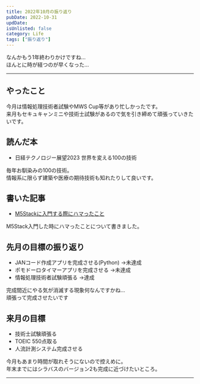 ```yaml
---
title: 2022年10月の振り返り
pubDate: 2022-10-31
updDate: 
isUnlisted: false
category: Life
tags: ["振り返り"]
---
```


なんかもう1年終わりかけですね…  
ほんとに時が経つのが早くなった…  

---

## やったこと

今月は情報処理技術者試験やMWS Cup等があり忙しかったです。  
来月もセキュキャンミニや技術士試験があるので気を引き締めて頑張っていきたいです。  

## 読んだ本

- 日経テクノロジー展望2023 世界を変える100の技術

毎年お馴染みの100の技術。  
情報系に限らず建築や医療の期待技術も知れたりして良いです。  

## 書いた記事

- [M5Stackに入門する際にハマったこと](https://yashikota.com/blog/m5stack-intro-trouble)  

M5Stack入門した時にハマったことについて書きました。  

## 先月の目標の振り返り

- JANコード作成アプリを完成させる(Python)
  →未達成
- ポモドーロタイマーアプリを完成させる
  →未達成
- 情報処理技術者試験頑張る
  →達成

完成間近にやる気が消滅する現象何なんですかね…  
頑張って完成させたいです  

## 来月の目標

- 技術士試験頑張る
- TOEIC 550点取る
- 人流計測システム完成させる

今月もあまり時間が取れそうにないので控えめに。  
年末までにはシラバスのバージョン2も完成に近づけたいところ。  

---
